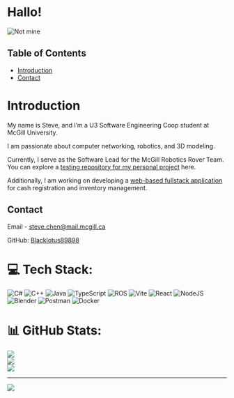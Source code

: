 # Hallo!

![Not mine](https://mir-s3-cdn-cf.behance.net/project_modules/disp/68921b29340193.55eea8837b0d9.gif)
## Table of Contents

- [Introduction](#introduction)
- [Contact](#contact)

# Introduction
My name is Steve, and I’m a U3 Software Engineering Coop student at McGill University. 

I am passionate about computer networking, robotics, and 3D modeling.

Currently, I serve as the Software Lead for the McGill Robotics Rover Team. You can explore a [testing repository for my personal project](https://github.com/Blacklotus89898/MyROS) here.

Additionally, I am working on developing a [web-based fullstack application](https://github.com/Blacklotus89898/CashierApp) for cash registration and inventory management.

## Contact
 Email - [steve.chen@mail.mcgill.ca](mailto:steve.chen@mail.mcgill.ca)

 GitHub: [Blacklotus89898](https://github.com/Blacklotus89898)

# 💻 Tech Stack:
![C#](https://img.shields.io/badge/c%23-%23239120.svg?style=for-the-badge&logo=csharp&logoColor=white) ![C++](https://img.shields.io/badge/c++-%2300599C.svg?style=for-the-badge&logo=c%2B%2B&logoColor=white) ![Java](https://img.shields.io/badge/java-%23ED8B00.svg?style=for-the-badge&logo=openjdk&logoColor=white) ![TypeScript](https://img.shields.io/badge/typescript-%23007ACC.svg?style=for-the-badge&logo=typescript&logoColor=white) ![ROS](https://img.shields.io/badge/ros-%230A0FF9.svg?style=for-the-badge&logo=ros&logoColor=white) ![Vite](https://img.shields.io/badge/vite-%23646CFF.svg?style=for-the-badge&logo=vite&logoColor=white) ![React](https://img.shields.io/badge/react-%2320232a.svg?style=for-the-badge&logo=react&logoColor=%2361DAFB) ![NodeJS](https://img.shields.io/badge/node.js-6DA55F?style=for-the-badge&logo=node.js&logoColor=white) ![Blender](https://img.shields.io/badge/blender-%23F5792A.svg?style=for-the-badge&logo=blender&logoColor=white) ![Postman](https://img.shields.io/badge/Postman-FF6C37?style=for-the-badge&logo=postman&logoColor=white) ![Docker](https://img.shields.io/badge/docker-%230db7ed.svg?style=for-the-badge&logo=docker&logoColor=white)
# 📊 GitHub Stats:
![](https://github-readme-stats.vercel.app/api?username=Blacklotus89898&theme=vision-friendly-dark&hide_border=false&include_all_commits=false&count_private=false)<br/>
![](https://github-readme-streak-stats.herokuapp.com/?user=Blacklotus89898&theme=vision-friendly-dark&hide_border=false)<br/>
![](https://github-readme-stats.vercel.app/api/top-langs/?username=Blacklotus89898&theme=vision-friendly-dark&hide_border=false&include_all_commits=false&count_private=false&layout=compact)

---
[![](https://visitcount.itsvg.in/api?id=Blacklotus89898&icon=0&color=0)](https://visitcount.itsvg.in)

<!-- Proudly created with GPRM ( https://gprm.itsvg.in ) -->
